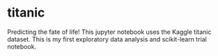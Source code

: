 # titanic 
Predicting the fate of life!
This jupyter notebook uses the Kaggle titanic dataset.
This is my first exploratory data analysis and scikit-learn trial notebook.
